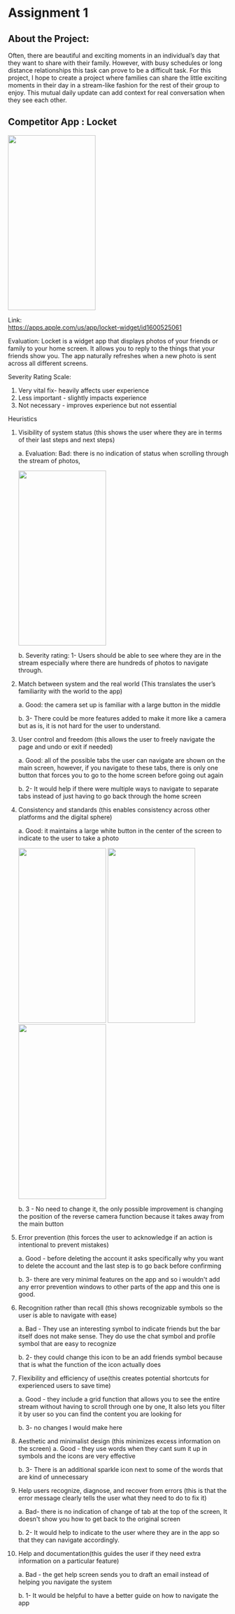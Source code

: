 # Assignment 1 

## About the Project: 
 Often, there are beautiful and exciting moments in an individual’s day that they want to share with their family. However, with busy schedules or long distance relationships this task can prove to be a difficult task. For this project, I hope to create a project where families can share the little exciting moments in their day in a stream-like fashion for the rest of their group to enjoy. This mutual daily update can add context for real conversation when they see each other. 

## Competitor App : Locket 

<img src = "https://github.com/aliakoe1/DH110-ALIAKOE/blob/main/locket/IMG_3083.PNG?raw=true" width = "200" height = "400" >

Link:  
https://apps.apple.com/us/app/locket-widget/id1600525061

Evaluation: 
Locket is a widget app that displays photos of your friends or family to your home screen. It allows you to reply to the things that your friends show you. The app naturally refreshes when a new photo is sent across all different screens. 

Severity Rating Scale: 
1. Very vital fix- heavily affects user experience 
2. Less important - slightly impacts experience 
3. Not necessary - improves experience but not essential

Heuristics

1. Visibility of system status (this shows the user where they are in terms of their last steps and next steps)
   
     a. Evaluation: Bad: there is no indication of status when scrolling through the stream of photos, 
    
    <img src ="https://github.com/aliakoe1/DH110-ALIAKOE/blob/main/locket/IMG_3085.PNG?raw=true" width = "200" height = "400" >
     
     b. Severity rating: 1- Users should be able to see where they are in the stream especially where there are hundreds of photos to navigate  through.
     


2. Match between system and the real world (This translates the user’s familiarity with the world to the app) 

     a. Good: the camera set up is familiar with a large button in the middle 
     
     b. 3- There could be more features added to make it more like a camera but as is, it is not hard for the user to understand. 
     
     
     
3. User control and freedom (this allows the user to freely navigate the page and undo or exit if needed)

     a. Good: all of the possible tabs the user can navigate are shown on the main screen, however, if you navigate to these tabs, there is only one button that forces you to go to the home screen before going out again
     
     b. 2- It would help if there were multiple ways to navigate to separate tabs instead of just having to go back through the home screen 
     
     

4. Consistency and standards (this enables consistency across other platforms and the digital sphere)

     a. Good: it maintains a large white button in the center of the screen to indicate to the user to take a photo 
     
     <img src = "https://github.com/aliakoe1/DH110-ALIAKOE/blob/main/locket/IMG_3090.PNG?raw=true" width = "200" height = "400"> 
     <img src = "https://github.com/aliakoe1/DH110-ALIAKOE/blob/main/locket/IMG_3087.PNG?raw=true" width = "200" height = "400">
     <img src = "https://github.com/aliakoe1/DH110-ALIAKOE/blob/main/locket/IMG_3088.PNG?raw=true" width = "200" height = "400"> 
     
     b. 3 - No need to change it, the only possible improvement is changing the position of the reverse camera function because it takes away from the main button
     
     
     
5. Error prevention (this forces the user to acknowledge if an action is intentional to prevent mistakes)

     a. Good - before deleting the account it asks specifically why you want to delete the account and the last step is to go back before confirming 
     
     b. 3- there are very minimal features on the app and so i wouldn't add any error prevention windows to other parts of the app and this one is good. 
     
     
     
6. Recognition rather than recall (this shows recognizable symbols so the user is able to navigate with ease)

      a. Bad - They use an interesting symbol to indicate friends but the bar itself does not make sense. They do use the chat symbol and profile symbol that are easy to recognize
     
      b. 2- they could change this icon to be an add friends symbol because that is what the function of the icon actually does 
      
      

7. Flexibility and efficiency of use(this creates potential shortcuts for experienced users to save time) 
     
      a. Good - they include a grid function that allows you to see the entire stream without having to scroll through one by one, It also lets you filter it by user so you can find the content you are looking for 
      
      b. 3- no changes I would make here
      
8. Aesthetic and minimalist design (this minimizes excess information on the screen) 
      a. Good - they use words when they cant sum it up in symbols and the icons are very effective 
       
      b. 3- There is an additional sparkle icon next to some of the words that are kind of unnecessary  
       
       
       
9. Help users recognize, diagnose, and recover from errors (this is that the error message clearly tells the user what they need to do to fix it) 
        
      a. Bad- there is no indication of change of tab at the top of the screen, It doesn't show you how to get back to the original screen
        
      b. 2- It would help to indicate to the user where they are in the app so that they can navigate accordingly.
        
        
10. Help and documentation(this guides the user if they need extra information on a particular feature) 

      a. Bad - the get help screen sends you to draft an email instead of helping you navigate the system 
        
      b. 1- It would be helpful to have a better guide on how to navigate the app 
        
    
